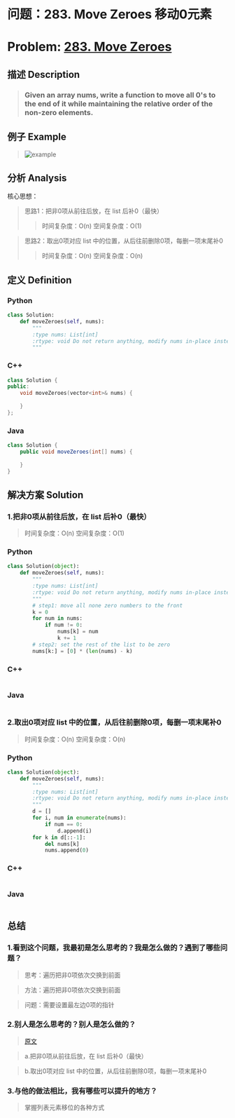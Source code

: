 
# 问题：283. Move Zeroes 移动0元素
# Problem: [283. Move Zeroes](https://leetcode.com/problems/move-zeroes/description/)

## 描述 Description
> ### Given an array nums, write a function to move all 0's to the end of it while maintaining the relative order of the non-zero elements.

## 例子 Example

> ![example](https://github.com/Decalogue/AlgorithmMap/blob/master/img/leetcode/283.png "example")

## 分析 Analysis

核心思想：
> 思路1：把非0项从前往后放，在 list 后补0（最快）
>> 时间复杂度：O(n)
>> 空间复杂度：O(1)

> 思路2：取出0项对应 list 中的位置，从后往前删除0项，每删一项末尾补0
>> 时间复杂度：O(n)
>> 空间复杂度：O(n)

## 定义 Definition

### Python


```python
class Solution:
    def moveZeroes(self, nums):
        """
        :type nums: List[int]
        :rtype: void Do not return anything, modify nums in-place instead.
        """
```

### C++

```c++
class Solution {
public:
    void moveZeroes(vector<int>& nums) {
        
    }
};
```

### Java

```java
class Solution {
    public void moveZeroes(int[] nums) {
        
    }
}
```

## 解决方案 Solution

### 1.把非0项从前往后放，在 list 后补0（最快）

> 时间复杂度：O(n)
> 空间复杂度：O(1)

### Python


```python
class Solution(object):
    def moveZeroes(self, nums):
        """
        :type nums: List[int]
        :rtype: void Do not return anything, modify nums in-place instead.
        """
        # step1: move all none zero numbers to the front
        k = 0
        for num in nums:
            if num != 0:
                nums[k] = num
                k += 1
        # step2: set the rest of the list to be zero
        nums[k:] = [0] * (len(nums) - k)
```

### C++

```c++

```

### Java

```java

```

### 2.取出0项对应 list 中的位置，从后往前删除0项，每删一项末尾补0

> 时间复杂度：O(n)
> 空间复杂度：O(n)

### Python


```python
class Solution(object):
    def moveZeroes(self, nums):
        """
        :type nums: List[int]
        :rtype: void Do not return anything, modify nums in-place instead.
        """
        d = []
        for i, num in enumerate(nums):
            if num == 0:
                d.append(i)
        for k in d[::-1]:
            del nums[k]
            nums.append(0)
```

### C++

```c++

```

### Java

```Java

```

## 总结

### 1.看到这个问题，我最初是怎么思考的？我是怎么做的？遇到了哪些问题？
> 思考：遍历把非0项依次交换到前面

> 方法：遍历把非0项依次交换到前面

> 问题：需要设置最左边0项的指针

### 2.别人是怎么思考的？别人是怎么做的？
> [原文](https://www.cnblogs.com/Myoungs/p/5520397.html)

> a.把非0项从前往后放，在 list 后补0（最快）

> b.取出0项对应 list 中的位置，从后往前删除0项，每删一项末尾补0

### 3.与他的做法相比，我有哪些可以提升的地方？
> 掌握列表元素移位的各种方式


```python

```
